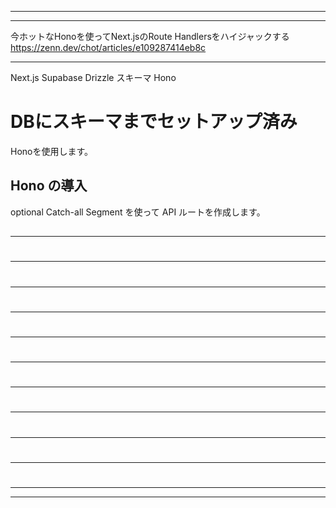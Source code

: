 

----------------------------------------
----------------------------------------

今ホットなHonoを使ってNext.jsのRoute Handlersをハイジャックする
https://zenn.dev/chot/articles/e109287414eb8c



----------------------------------------

Next.js
Supabase
Drizzle
スキーマ
Hono

# DBにスキーマまでセットアップ済み

Honoを使用します。




## Hono の導入

optional Catch-all Segment を使って API ルートを作成します。



## 





----------------------------------------

# 





## 





## 





----------------------------------------

# 





## 





## 





----------------------------------------

# 





## 





## 





----------------------------------------

# 





## 





## 





----------------------------------------

# 





## 





## 





----------------------------------------

# 





## 





## 





----------------------------------------

# 





## 





## 





----------------------------------------

# 





## 





## 





----------------------------------------

# 





## 





## 





----------------------------------------

# 





## 





## 





----------------------------------------
----------------------------------------


